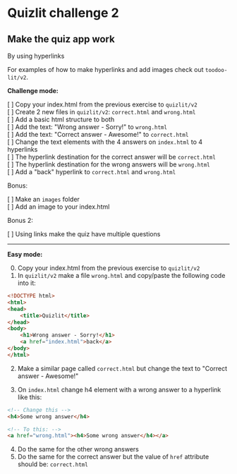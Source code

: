 # Quizlit challenge 2

## Make the quiz app work 

By using hyperlinks

For examples of how to make hyperlinks and add images check out `toodoo-lit/v2`. 

**Challenge mode:**

[ ] Copy your index.html from the previous exercise to `quizlit/v2`    
[ ] Create 2 new files in `quizlit/v2`: `correct.html` and `wrong.html`  
[ ] Add a basic html structure to both  
[ ] Add the text: "Wrong answer - Sorry!" to `wrong.html`  
[ ] Add the text: "Correct answer - Awesome!" to `correct.html`  
[ ] Change the text elements with the 4 answers on `index.html` to 4 hyperlinks  
[ ] The hyperlink destination for the correct answer will be `correct.html`  
[ ] The hyperlink destination for the wrong answers will be `wrong.html`  
[ ] Add a "back" hyperlink to `correct.html` and `wrong.html`

Bonus:  

[ ] Make an `images` folder  
[ ] Add an image to your index.html  

Bonus 2: 

[ ] Using links make the quiz have multiple questions

<hr>

**Easy mode:**

0. Copy your index.html from the previous exercise to `quizlit/v2`
1. In `quizlit/v2` make a file `wrong.html` and copy/paste the 
following code into it:


```html
<!DOCTYPE html>
<html>
<head>
    <title>Quizlit</title>
</head>
<body>
    <h1>Wrong answer - Sorry!</h1>
    <a href="index.html">back</a>
</body>
</html>
```

2. Make a similar page called `correct.html` but change the text to "Correct answer - Awesome!"

3. On `index.html` change h4 element with a wrong answer to a hyperlink like this:

```html
<!-- Change this -->
<h4>Some wrong answer</h4>

<!-- To this: -->
<a href="wrong.html"><h4>Some wrong answer</h4></a>
```

4. Do the same for the other wrong answers
5. Do the same for the correct answer but the value of `href` attribute should be: `correct.html`
